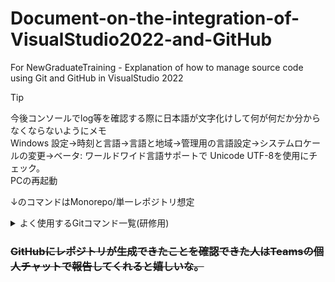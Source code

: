 # Document-on-the-integration-of-VisualStudio2022-and-GitHub
For NewGraduateTraining - Explanation of how to manage source code using Git and GitHub in VisualStudio 2022  

> [!TIP]
> 今後コンソールでlog等を確認する際に日本語が文字化けして何が何だか分からなくならないようにメモ  
> Windows 設定->時刻と言語->言語と地域->管理用の言語設定->システムロケールの変更->ベータ: ワールドワイド言語サポートで Unicode UTF-8を使用にチェック。  
> PCの再起動


↓のコマンドはMonorepo/単一レポジトリ想定

<details>

<summary>よく使用するGitコマンド一覧(研修用)</summary>　　

``` 
git help
``` 
　コマンド一覧を表示　　
　　
 
```
git コマンド名 --help
``` 
　そのコマンドの使用方法、オプションを詳しくみられる(WEBに遷移する)　　
　　
 
``` 
git status
``` 
　今編集追加しているファイルを表示　　
　　

 ``` 
git add ファイル名
``` 
　指定したファイルをステージング　　
　　
 
 ```
git add -A
``` 
　新規追加、更新、削除のファイルをステージング　　
　　

 ``` 
git add -u
``` 
　更新、削除のファイルのステージング　　
　　

``` 
git commit -m "コミットメッセージ入力"
``` 
　コミットする際のコマンド　　
　　

``` 
git log
``` 
　commit履歴の表示（履歴を見終わったらqで戻れる）　　
　　

```
git fetch origin
```
　リモートレポジトリの全てのブランチの最新のコミット履歴を取得、リモート追跡ブランチに反映　　
　　

```
git fetch origin ブランチ名
``` 
　リモートレポジトリの指定したブランチのみの最新のコミット履歴を取得、リモート追跡ブランチに反映　　
　　

```
git merge ブランチ名
``` 
　指定したブランチを現在いるブランチに取り込む  
  

```
git merge origin/ブランチ名
``` 
　リモート追跡ブランチの指定したブランチを現在いるブランチに取り込む 　　
　　

```
git pull origin
```
　現在いるブランチに関連したリモートレポジトリブランチの最新のコミット履歴を取得、リモート追跡ブランチに反映、現在いるブランチに取り込む　　
　　

```
git push origin
``` 
　リモートレポジトリにプッシュ 　　
　　

```
git branch
```
　ブランチの一覧表示(ブランチ名の前に＊が付いているものが現在いるブランチ)　　
　　

```
git branch -a
```
　リモート追跡ブランチとローカルブランチの両方を一覧表示　　
　　

```
git branch -r
``` 
　リモート追跡ブランチを表示　　
　　

```
git branch ブランチ名
```
　新しいブランチの作成　　
　
　switchコマンドは実験的なもので、Versionによって動作が変わる可能性があります。　　
　その為従来のコマンドも載せておきます。　　

```
git switch ブランチ名
```
```
git checkouto ブランチ名
```
　ブランチの切り替え  
　※ブランチの切り替えを行う前にキチンとコミットしましょう。
　　

```
git switch -c ブランチ名
```
```
git checkouto -b ブランチ名
```
　ブランチを作成して作業ブランチを切り替え  
　※「-c」を大文字のCつまり「-C」に変えてしまうと同名のブランチが存在した場合でも強制的に作成されるため注意してください。  
  

大まかなgitの造りとgitコマンドの図
![git-structure.png](imgs/git-structure.png)


 </details>

### ~~GitHubにレポジトリが生成できたことを確認できた人はTeamsの個人チャットで報告してくれると嬉しいな。~~

